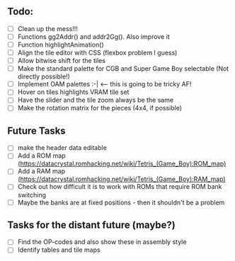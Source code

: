 ## Todo:
- [ ]  Clean up the mess!!!
- [ ]  Functions gg2Addr() and addr2Gg(). Also improve it
- [ ]  Function highlightAnimation()
- [ ]  Align the tile editor with CSS (flexbox problem I guess)
- [ ]  Allow bitwise shift for the tiles
- [ ]  Make the standard palette for CGB and Super Game Boy selectable (Not directly possible!)
- [ ]  Implement OAM palettes :-| <-- this is going to be tricky AF!
- [ ]  Hover on tiles highlights VRAM tile set
- [ ]  Have the slider and the tile zoom always be the same
- [ ]  Make the rotation matrix for the pieces (4x4, if possible)

## Future Tasks 
- [ ]  make the header data editable
- [ ]  Add a ROM map (https://datacrystal.romhacking.net/wiki/Tetris_(Game_Boy):ROM_map)
- [ ]  Add a RAM map (https://datacrystal.romhacking.net/wiki/Tetris_(Game_Boy):RAM_map)
- [ ]  Check out how difficult it is to work with ROMs that require ROM bank switching
- [ ]  Maybe the banks are at fixed positions - then it shouldn't be a problem

## Tasks for the distant future (maybe?)
- [ ]  Find the OP-codes and also show these in assembly style
- [ ]  Identify tables and tile maps